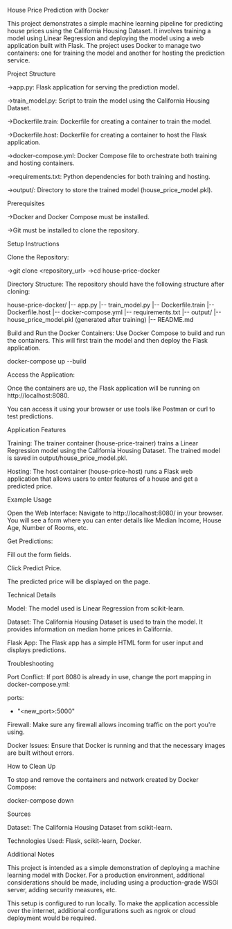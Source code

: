 House Price Prediction with Docker

This project demonstrates a simple machine learning pipeline for predicting house prices using the California Housing Dataset. It involves training a model using Linear Regression and deploying the model using a web application built with Flask. The project uses Docker to manage two containers: one for training the model and another for hosting the prediction service.

Project Structure

->app.py: Flask application for serving the prediction model.

->train_model.py: Script to train the model using the California Housing Dataset.

->Dockerfile.train: Dockerfile for creating a container to train the model.

->Dockerfile.host: Dockerfile for creating a container to host the Flask application.

->docker-compose.yml: Docker Compose file to orchestrate both training and hosting containers.

->requirements.txt: Python dependencies for both training and hosting.

->output/: Directory to store the trained model (house_price_model.pkl).



Prerequisites

->Docker and Docker Compose must be installed.

->Git must be installed to clone the repository.

Setup Instructions

Clone the Repository:

->git clone <repository_url>
->cd house-price-docker

Directory Structure:
The repository should have the following structure after cloning:

house-price-docker/
|-- app.py
|-- train_model.py
|-- Dockerfile.train
|-- Dockerfile.host
|-- docker-compose.yml
|-- requirements.txt
|-- output/
    |-- house_price_model.pkl (generated after training)
|-- README.md

Build and Run the Docker Containers:
Use Docker Compose to build and run the containers. This will first train the model and then deploy the Flask application.

docker-compose up --build

Access the Application:

Once the containers are up, the Flask application will be running on http://localhost:8080.

You can access it using your browser or use tools like Postman or curl to test predictions.

Application Features

Training: The trainer container (house-price-trainer) trains a Linear Regression model using the California Housing Dataset. The trained model is saved in output/house_price_model.pkl.

Hosting: The host container (house-price-host) runs a Flask web application that allows users to enter features of a house and get a predicted price.

Example Usage

Open the Web Interface:
Navigate to http://localhost:8080/ in your browser. You will see a form where you can enter details like Median Income, House Age, Number of Rooms, etc.

Get Predictions:

Fill out the form fields.

Click Predict Price.

The predicted price will be displayed on the page.

Technical Details

Model: The model used is Linear Regression from scikit-learn.

Dataset: The California Housing Dataset is used to train the model. It provides information on median home prices in California.

Flask App: The Flask app has a simple HTML form for user input and displays predictions.

Troubleshooting

Port Conflict: If port 8080 is already in use, change the port mapping in docker-compose.yml:

ports:
  - "<new_port>:5000"

Firewall: Make sure any firewall allows incoming traffic on the port you're using.

Docker Issues: Ensure that Docker is running and that the necessary images are built without errors.

How to Clean Up

To stop and remove the containers and network created by Docker Compose:

docker-compose down

Sources

Dataset: The California Housing Dataset from scikit-learn.

Technologies Used: Flask, scikit-learn, Docker.

Additional Notes

This project is intended as a simple demonstration of deploying a machine learning model with Docker. For a production environment, additional considerations should be made, including using a production-grade WSGI server, adding security measures, etc.

This setup is configured to run locally. To make the application accessible over the internet, additional configurations such as ngrok or cloud deployment would be required.